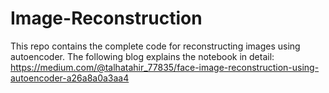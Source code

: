 # Image-Reconstruction
This repo contains the complete code for reconstructing images using autoencoder. The following blog explains the notebook in detail: <br>
https://medium.com/@talhatahir_77835/face-image-reconstruction-using-autoencoder-a26a8a0a3aa4
